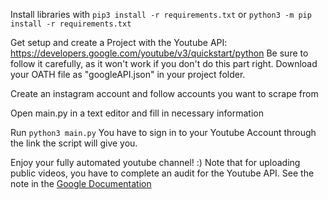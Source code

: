  Install libraries with `pip3 install -r requirements.txt` or `python3 -m pip install -r requirements.txt`

Get setup and create a Project with the Youtube API: https://developers.google.com/youtube/v3/quickstart/python
Be sure to follow it carefully, as it won't work if you don't do this part right.
Download your OATH file as "googleAPI.json" in your project folder.

Create an instagram account and follow accounts you want to scrape from

Open main.py in a text editor and fill in necessary information

Run `python3 main.py` You have to sign in to your Youtube Account through the link the script will give you.

Enjoy your fully automated youtube channel! :) Note that for uploading public videos, you have to complete an audit for the Youtube API. See the note in the [Google Documentation](https://developers.google.com/youtube/v3/docs/videos/insert)
